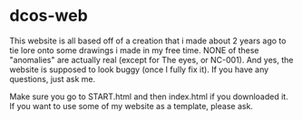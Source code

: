# dcos-web
This website is all based off of a creation that i made about 2 years ago to tie lore onto some drawings i made in my free time. NONE of these "anomalies" are actually real (except for The eyes, or NC-001). And yes, the website is supposed to look buggy (once I fully fix it). If you have any questions, just ask me.

Make sure you go to START.html and then index.html if you downloaded it. If you want to use some of my website as a template, please ask.
